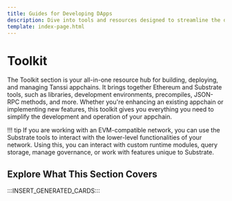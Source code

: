 ```yaml
---
title: Guides for Developing DApps
description: Dive into tools and resources designed to streamline the development process when building dApps on Tanssi and Tanssi appchains.
template: index-page.html
---
```


# Toolkit

The Toolkit section is your all-in-one resource hub for building, deploying, and managing Tanssi appchains. It brings together Ethereum and Substrate tools, such as libraries, development environments, precompiles, JSON-RPC methods, and more. Whether you're enhancing an existing appchain or implementing new features, this toolkit gives you everything you need to simplify the development and operation of your appchain.

!!! tip
    If you are working with an EVM-compatible network, you can use the Substrate tools to interact with the lower-level functionalities of your network. Using this, you can interact with custom runtime modules, query storage, manage governance, or work with features unique to Substrate.

## Explore What This Section Covers

:::INSERT_GENERATED_CARDS:::
